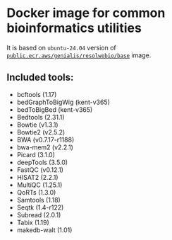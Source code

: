 # Docker image for common bioinformatics utilities

It is based on `ubuntu-24.04` version of [`public.ecr.aws/genialis/resolwebio/base`](
https://hub.docker.com/r/resolwebio/base/) image.

Included tools:
---------------
* bcftools (1.17)
* bedGraphToBigWig (kent-v365)
* bedToBigBed (kent-v365)
* Bedtools (2.31.1)
* Bowtie (v1.3.1)
* Bowtie2 (v2.5.2)
* BWA (v0.7.17-r1188) 
* bwa-mem2 (v2.2.1)
* Picard (3.1.0)
* deepTools (3.5.0)
* FastQC (v0.12.1)
* HISAT2 (2.2.1)
* MultiQC (1.25.1)
* QoRTs (1.3.0)
* Samtools (1.18)
* Seqtk (1.4-r122)
* Subread (2.0.1)
* Tabix (1.19)
* makedb-walt (1.01)
